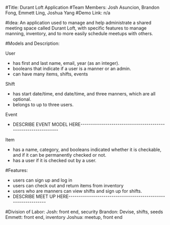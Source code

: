 #Title: Durant Loft Application
#Team Members: Josh Asuncion, Brandon Fong, Emmett Ling, Joshua Yang
#Demo Link: n/a

#Idea: An application used to manage and help administrate a shared meeting space called Durant Loft, with specific features to manage manning, inventory, and to more easily schedule meetups with others.

#Models and Description:

User
- has first and last name, email, year (as an integer).
- booleans that indicate if a user is a manner or an admin.
- can have many items, shifts, events

Shift
- has start date/time, end date/time, and three manners, which are all optional.
- belongs to up to three users.

Event
- DESCRIBE EVENT MODEL HERE---------------------------------------------------------------

Item
- has a name, category, and booleans indicated whether it is checkable, and if it can be permanently checked or not.
- has a user if it is checked out by a user.

#Features:

- users can sign up and log in
- users can check out and return items from inventory
- users who are manners can view shifts and sign up for shifts.
- DESCRIBE MEET UP HERE---------------------------------------------------------------

#Division of Labor:
Josh: front end, security
Brandon: Devise, shifts, seeds
Emmett: front end, inventory
Joshua: meetup, front end
